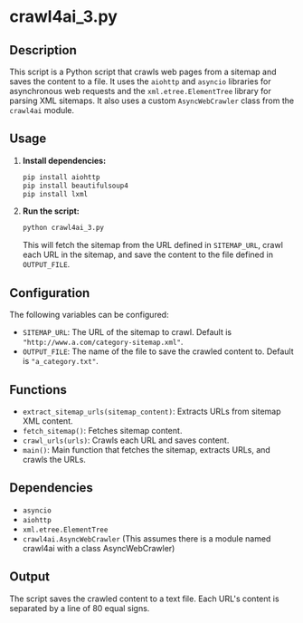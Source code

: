 # crawl4ai_3.py

## Description

This script is a Python script that crawls web pages from a sitemap and saves the content to a file. It uses the `aiohttp` and `asyncio` libraries for asynchronous web requests and the `xml.etree.ElementTree` library for parsing XML sitemaps. It also uses a custom `AsyncWebCrawler` class from the `crawl4ai` module.

## Usage

1.  **Install dependencies:**

    ```bash
    pip install aiohttp
    pip install beautifulsoup4
    pip install lxml
    ```

2.  **Run the script:**

    ```bash
    python crawl4ai_3.py
    ```

    This will fetch the sitemap from the URL defined in `SITEMAP_URL`, crawl each URL in the sitemap, and save the content to the file defined in `OUTPUT_FILE`.

## Configuration

The following variables can be configured:

*   `SITEMAP_URL`: The URL of the sitemap to crawl. Default is `"http://www.a.com/category-sitemap.xml"`.
*   `OUTPUT_FILE`: The name of the file to save the crawled content to. Default is `"a_category.txt"`.

## Functions

*   `extract_sitemap_urls(sitemap_content)`: Extracts URLs from sitemap XML content.
*   `fetch_sitemap()`: Fetches sitemap content.
*   `crawl_urls(urls)`: Crawls each URL and saves content.
*   `main()`: Main function that fetches the sitemap, extracts URLs, and crawls the URLs.

## Dependencies

*   `asyncio`
*   `aiohttp`
*   `xml.etree.ElementTree`
*   `crawl4ai.AsyncWebCrawler` (This assumes there is a module named crawl4ai with a class AsyncWebCrawler)

## Output

The script saves the crawled content to a text file. Each URL's content is separated by a line of 80 equal signs.
